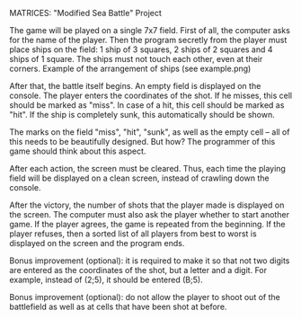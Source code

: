 MATRICES: "Modified Sea Battle" Project

The game will be played on a single 7x7 field. First of all, the computer asks for the name of the player. Then the program secretly from the player must place ships on the field: 1 ship of 3 squares, 2 ships of 2 squares and 4 ships of 1 square. The ships must not touch each other, even at their corners. Example of the arrangement of ships (see example.png)

After that, the battle itself begins. An empty field is displayed on the console. The player enters the coordinates of the shot. If he misses, this cell should be marked as "miss". In case of a hit, this cell should be marked as "hit". If the ship is completely sunk, this automatically should be shown.

The marks on the field "miss", "hit", "sunk", as well as the empty cell – all of this needs to be beautifully designed. But how? The programmer of this game should think about this aspect.

After each action, the screen must be cleared. Thus, each time the playing field will be displayed on a clean screen, instead of crawling down the console.

After the victory, the number of shots that the player made is displayed on the screen. The computer must also ask the player whether to start another game. If the player agrees, the game is repeated from the beginning. If the player refuses, then a sorted list of all players from best to worst is displayed on the screen and the program ends.                  

Bonus improvement (optional): it is required to make it so that not two digits are entered as the coordinates of the shot, but a letter and a digit. For example, instead of (2;5), it should be entered (B;5).

Bonus improvement (optional): do not allow the player to shoot out of the battlefield as well as at cells that have been shot at before.